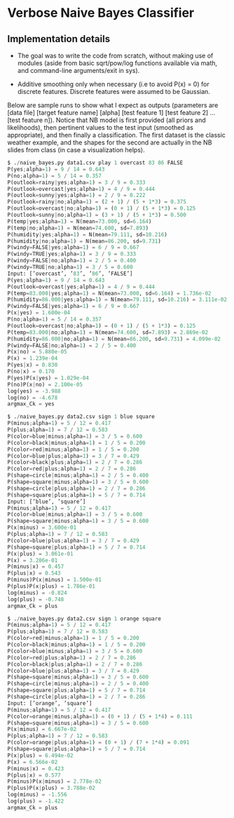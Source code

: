 # Verbose Naive Bayes Classifier

## Implementation details

- The goal was to write the code from scratch, without making use of modules (aside from basic sqrt/pow/log functions available via math, and command-line arguments/exit in sys).

- Additive smoothing only when necessary (i.e to avoid P(x) = 0) for discrete features. Discrete features were assumed to be Gaussian.

Below are sample runs to show what I expect as outputs (parameters are [data file] [target feature name] [alpha] [test feature 1] [test feature 2] ...[test feature n]). Notice that NB model is first provided (all priors and likelihoods), then pertinent values to the test input (smoothed as appropriate), and then finally a classification. The first dataset is the classic weather example, and the shapes for the second are actually in the NB slides from class (in case a visualization helps).

``` python
$ ./naive_bayes.py data1.csv play 1 overcast 83 86 FALSE
P(yes;alpha=1) = 9 / 14 = 0.643
P(no;alpha=1) = 5 / 14 = 0.357
P(outlook=rainy|yes;alpha=1) = 3 / 9 = 0.333
P(outlook=overcast|yes;alpha=1) = 4 / 9 = 0.444
P(outlook=sunny|yes;alpha=1) = 2 / 9 = 0.222
P(outlook=rainy|no;alpha=1) = (2 + 1) / (5 + 1*3) = 0.375
P(outlook=overcast|no;alpha=1) = (0 + 1) / (5 + 1*3) = 0.125
P(outlook=sunny|no;alpha=1) = (3 + 1) / (5 + 1*3) = 0.500
P(temp|yes;alpha=1) = N(mean=73.000, sd=6.164)
P(temp|no;alpha=1) = N(mean=74.600, sd=7.893)
P(humidity|yes;alpha=1) = N(mean=79.111, sd=10.216)
P(humidity|no;alpha=1) = N(mean=86.200, sd=9.731)
P(windy=FALSE|yes;alpha=1) = 6 / 9 = 0.667
P(windy=TRUE|yes;alpha=1) = 3 / 9 = 0.333
P(windy=FALSE|no;alpha=1) = 2 / 5 = 0.400
P(windy=TRUE|no;alpha=1) = 3 / 5 = 0.600
Input: [’overcast’, ’83’, ’86’, ’FALSE’]
P(yes;alpha=1) = 9 / 14 = 0.643
P(outlook=overcast|yes;alpha=1) = 4 / 9 = 0.444
P(temp=83.000|yes;alpha=1) = N(mean=73.000, sd=6.164) = 1.736e-02
P(humidity=86.000|yes;alpha=1) = N(mean=79.111, sd=10.216) = 3.111e-02
P(windy=FALSE|yes;alpha=1) = 6 / 9 = 0.667
P(x|yes) = 1.600e-04
P(no;alpha=1) = 5 / 14 = 0.357
P(outlook=overcast|no;alpha=1) = (0 + 1) / (5 + 1*3) = 0.125
P(temp=83.000|no;alpha=1) = N(mean=74.600, sd=7.893) = 2.869e-02
P(humidity=86.000|no;alpha=1) = N(mean=86.200, sd=9.731) = 4.099e-02
P(windy=FALSE|no;alpha=1) = 2 / 5 = 0.400
P(x|no) = 5.880e-05
P(x) = 1.239e-04
P(yes|x) = 0.830
P(no|x) = 0.170
P(yes)P(x|yes) = 1.029e-04
P(no)P(x|no) = 2.100e-05
log(yes) = -3.988
log(no) = -4.678
argmax_Ck = yes

$ ./naive_bayes.py data2.csv sign 1 blue square
P(minus;alpha=1) = 5 / 12 = 0.417
P(plus;alpha=1) = 7 / 12 = 0.583
P(color=blue|minus;alpha=1) = 3 / 5 = 0.600
P(color=black|minus;alpha=1) = 1 / 5 = 0.200
P(color=red|minus;alpha=1) = 1 / 5 = 0.200
P(color=blue|plus;alpha=1) = 3 / 7 = 0.429
P(color=black|plus;alpha=1) = 2 / 7 = 0.286
P(color=red|plus;alpha=1) = 2 / 7 = 0.286
P(shape=circle|minus;alpha=1) = 2 / 5 = 0.400
P(shape=square|minus;alpha=1) = 3 / 5 = 0.600
P(shape=circle|plus;alpha=1) = 2 / 7 = 0.286
P(shape=square|plus;alpha=1) = 5 / 7 = 0.714
Input: [’blue’, ’square’]
P(minus;alpha=1) = 5 / 12 = 0.417
P(color=blue|minus;alpha=1) = 3 / 5 = 0.600
P(shape=square|minus;alpha=1) = 3 / 5 = 0.600
P(x|minus) = 3.600e-01
P(plus;alpha=1) = 7 / 12 = 0.583
P(color=blue|plus;alpha=1) = 3 / 7 = 0.429
P(shape=square|plus;alpha=1) = 5 / 7 = 0.714
P(x|plus) = 3.061e-01
P(x) = 3.286e-01
P(minus|x) = 0.457
P(plus|x) = 0.543
P(minus)P(x|minus) = 1.500e-01
P(plus)P(x|plus) = 1.786e-01
log(minus) = -0.824
log(plus) = -0.748
argmax_Ck = plus

$ ./naive_bayes.py data2.csv sign 1 orange square
P(minus;alpha=1) = 5 / 12 = 0.417
P(plus;alpha=1) = 7 / 12 = 0.583
P(color=red|minus;alpha=1) = 1 / 5 = 0.200
P(color=black|minus;alpha=1) = 1 / 5 = 0.200
P(color=blue|minus;alpha=1) = 3 / 5 = 0.600
P(color=red|plus;alpha=1) = 2 / 7 = 0.286
P(color=black|plus;alpha=1) = 2 / 7 = 0.286
P(color=blue|plus;alpha=1) = 3 / 7 = 0.429
P(shape=square|minus;alpha=1) = 3 / 5 = 0.600
P(shape=circle|minus;alpha=1) = 2 / 5 = 0.400
P(shape=square|plus;alpha=1) = 5 / 7 = 0.714
P(shape=circle|plus;alpha=1) = 2 / 7 = 0.286
Input: [’orange’, ’square’]
P(minus;alpha=1) = 5 / 12 = 0.417
P(color=orange|minus;alpha=1) = (0 + 1) / (5 + 1*4) = 0.111
P(shape=square|minus;alpha=1) = 3 / 5 = 0.600
P(x|minus) = 6.667e-02
P(plus;alpha=1) = 7 / 12 = 0.583
P(color=orange|plus;alpha=1) = (0 + 1) / (7 + 1*4) = 0.091
P(shape=square|plus;alpha=1) = 5 / 7 = 0.714
P(x|plus) = 6.494e-02
P(x) = 6.566e-02
P(minus|x) = 0.423
P(plus|x) = 0.577
P(minus)P(x|minus) = 2.778e-02
P(plus)P(x|plus) = 3.788e-02
log(minus) = -1.556
log(plus) = -1.422
argmax_Ck = plus
```